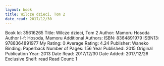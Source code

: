 ```yaml
---
layout: book
title: Wilcze dzieci, Tom 2
date_read: 2017/12/30
---
```


Book Id: 35616265
Title: Wilcze dzieci, Tom 2
Author: Mamoru Hosoda
Author l-f: Hosoda, Mamoru
Additional Authors: 
ISBN: 8364891979
ISBN13: 9788364891977
My Rating: 0
Average Rating: 4.24
Publisher: Waneko
Binding: Paperback
Number of Pages: 156
Year Published: 2015
Original Publication Year: 2013
Date Read: 2017/12/30
Date Added: 2017/12/26
Exclusive Shelf: read
Read Count: 1

